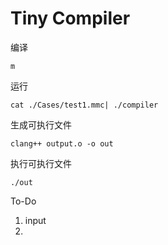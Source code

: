 # Tiny Compiler

编译

```
m
```

运行

```
cat ./Cases/test1.mmc| ./compiler
```

生成可执行文件

```
clang++ output.o -o out
```

执行可执行文件

```
./out
```



To-Do

1. input
2. 
